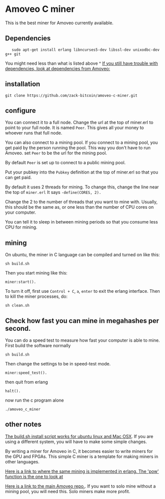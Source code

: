 Amoveo C miner
=============

This is the best miner for Amoveo currently available.


## Dependencies
```
   sudo apt-get install erlang libncurses5-dev libssl-dev unixodbc-dev g++ git
```
You might need less than what is listed above ^
[If you still have trouble with dependencies, look at dependencies from Amoveo: ](https://github.com/zack-bitcoin/amoveo/blob/master/docs/getting-started/dependencies.md)


## installation
```
git clone https://github.com/zack-bitcoin/amoveo-c-miner.git
```


## configure

You can connect it to a full node. Change the url at the top of miner.erl to point to your full node. It is named `Peer`. This gives all your money to whoever runs that full node.

You can also connect to a mining pool. If you connect to a mining pool, you get paid by the person running the pool.
This way you don't have to run Amoveo.
set `Peer` to be the url for the mining pool.

By default `Peer` is set up to connect to a public mining pool.

Put your pubkey into the `Pubkey` definition at the top of miner.erl so that you can get paid. 

By default it uses 2 threads for mining. To change this, change the line near the top of `miner.erl`
It says `-define(CORES, 2).`

Change the 2 to the number of threads that you want to mine with. Usually, this should be the same as, or one less than the number of CPU cores on your computer.

You can tell it to sleep in between mining periods so that you consume less CPU for mining.



## mining

On ubuntu, the miner in C language can be compiled and turned on like this: 
```
sh build.sh 
```
Then you start mining like this:
```
miner:start().
```
To turn it off, first use `Control + C`, `a`, `enter` to exit the erlang interface.
Then to kill the miner processes, do:
```
sh clean.sh
```





## Check how fast you can mine in megahashes per second.

You can do a speed test to measure how fast your computer is able to mine. First build the software normally
```
sh build.sh
```
Then change the settings to be in speed-test mode.
```
miner:speed_test().
```
then quit from erlang
```
halt().
```
now run the c program alone
```
./amoveo_c_miner
```

## other notes

[The build.sh install script works for ubuntu linux and Mac OSX](build.sh). If you are using a different system, you will have to make some simple changes.

By writing a miner for Amoveo in C, it becomes easier to write miners for the GPU and FPGAs.
This simple C miner is a template for making miners in other languages.

[Here is a link to where the same mining is implemented in erlang. The 'pow' function is the one to look at](https://github.com/BumblebeeBat/pink_crypto)

[Here is a link to the main Amoveo repo.](https://github.com/zack-bitcoin/amoveo). If you want to solo mine without a mining pool, you will need this. Solo miners make more profit.
